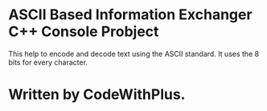 # ASCII Based Information Exchanger C++ Console Probject

This help to encode and decode text using the ASCII standard. It uses the 8 bits for every character.

# Written by CodeWithPlus.
